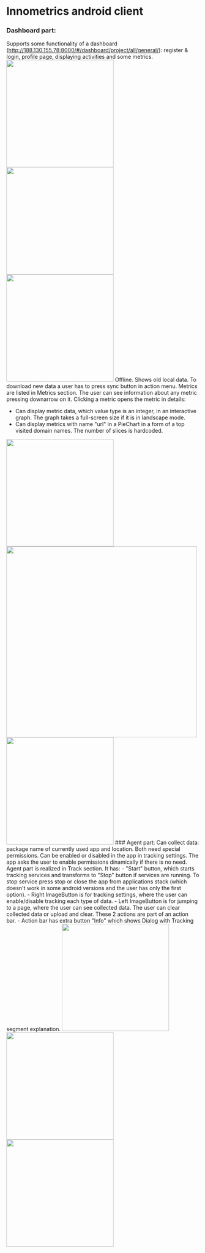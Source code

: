 # Innometrics android client
### Dashboard part:
Supports some functionality of a dashboard (http://188.130.155.78:8000/#/dashboard/project/all/general/): register & login, profile page, displaying activities and some metrics.
<img src="https://github.com/InnopolisUniversity/innometrics-android-agent/blob/master/images/login.jpg" width="280">
<img src="https://github.com/InnopolisUniversity/innometrics-android-agent/blob/master/images/register.jpg" width="280">
<img src="https://github.com/InnopolisUniversity/innometrics-android-agent/blob/master/images/metrics.jpg" width="280">
Offline. Shows old local data. To download new data a user has to press sync button in action menu.
Metrics are listed in Metrics section. The user can see information about any metric pressing downarrow on it. Clicking a metric opens the metric in details:
 - Can display metric data, which value type is an integer, in an interactive graph. The graph takes a full-screen size if it is in landscape mode. 
 - Can display metrics with name "url" in a PieChart in a form of a top visited domain names. The number of slices is hardcoded.
 <img src="https://github.com/InnopolisUniversity/innometrics-android-agent/blob/master/images/int_metrics_portrait.jpg" width="280">
 <img src="https://github.com/InnopolisUniversity/innometrics-android-agent/blob/master/images/int_metrics_landscape.jpg" width="498">
 <img src="https://github.com/InnopolisUniversity/innometrics-android-agent/blob/master/images/urls.jpg" width="280">
### Agent part:
Can collect data: package name of currently used app and location.
Both need special permissions. Can be enabled or disabled in the app in tracking settings. The app asks the user to enable permissions dinamically if there is no need.
Agent part is realized in Track section. It has:
- "Start" button, which starts tracking services and transforms to "Stop" button if services are running. To stop service press stop or close the app from applications stack (which doesn't work in some android versions and the user has only the first option).
- Right ImageButton is for tracking settings, where the user can enable/disable tracking each type of data.
- Left ImageButton is for jumping to a page, where the user can see collected data. The user can clear collected data or upload and clear. These 2 actions are part of an action bar.
- Action bar has extra button "Info" which shows Dialog with Tracking segment explanation.
<img src="https://github.com/InnopolisUniversity/innometrics-android-agent/blob/master/images/tracking_fragment.jpg" width="280">
<img src="https://github.com/InnopolisUniversity/innometrics-android-agent/blob/master/images/apps.jpg" width="280">
<img src="https://github.com/InnopolisUniversity/innometrics-android-agent/blob/master/images/locatins.jpg" width="280">
